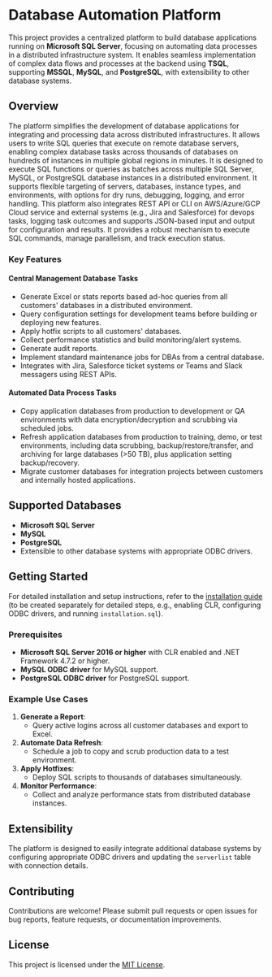 # Database Automation Platform

This project provides a centralized platform to build database applications running on **Microsoft SQL Server**, focusing on automating data processes in a distributed infrastructure system. It enables seamless implementation of complex data flows and processes at the backend using **TSQL**, supporting **MSSQL**, **MySQL**, and **PostgreSQL**, with extensibility to other database systems.

## Overview

The platform simplifies the development of database applications for integrating and processing data across distributed infrastructures. It allows users to write SQL queries that execute on remote database servers, enabling complex database tasks across thousands of databases on hundreds of instances in multiple global regions in minutes.
It is designed to execute SQL functions or queries as batches across multiple SQL Server, MySQL, or PostgreSQL database instances in a distributed environment. It supports flexible targeting of servers, databases, instance types, and environments, with options for dry runs, debugging, logging, and error handling. This platform also integrates REST API or CLI on AWS/Azure/GCP Cloud service and external systems (e.g., Jira and Salesforce) for devops tasks, logging task outcomes and supports JSON-based input and output for configuration and results. It provides a robust mechanism to execute SQL commands, manage parallelism, and track execution status. 

### Key Features

#### Central Management Database Tasks
- Generate Excel or stats reports based ad-hoc queries from all customers' databases in a distributed environment.
- Query configuration settings for development teams before building or deploying new features.
- Apply hotfix scripts to all customers' databases.
- Collect performance statistics and build monitoring/alert systems.
- Generate audit reports.
- Implement standard maintenance jobs for DBAs from a central database.
- Integrates with Jira, Salesforce ticket systems or Teams and Slack messagers using REST APIs.

#### Automated Data Process Tasks
- Copy application databases from production to development or QA environments with data encryption/decryption and scrubbing via scheduled jobs.
- Refresh application databases from production to training, demo, or test environments, including data scrubbing, backup/restore/transfer, and archiving for large databases (>50 TB), plus application setting backup/recovery.
- Migrate customer databases for integration projects between customers and internally hosted applications.

## Supported Databases
- **Microsoft SQL Server**
- **MySQL**
- **PostgreSQL**
- Extensible to other database systems with appropriate ODBC drivers.

## Getting Started

For detailed installation and setup instructions, refer to the [installation guide](installation.md) (to be created separately for detailed steps, e.g., enabling CLR, configuring ODBC drivers, and running `installation.sql`).

### Prerequisites
- **Microsoft SQL Server 2016 or higher** with CLR enabled and .NET Framework 4.7.2 or higher.
- **MySQL ODBC driver** for MySQL support.
- **PostgreSQL ODBC driver** for PostgreSQL support.

### Example Use Cases
1. **Generate a Report**:
   - Query active logins across all customer databases and export to Excel.
2. **Automate Data Refresh**:
   - Schedule a job to copy and scrub production data to a test environment.
3. **Apply Hotfixes**:
   - Deploy SQL scripts to thousands of databases simultaneously.
4. **Monitor Performance**:
   - Collect and analyze performance stats from distributed database instances.

## Extensibility
The platform is designed to easily integrate additional database systems by configuring appropriate ODBC drivers and updating the `serverlist` table with connection details.

## Contributing
Contributions are welcome! Please submit pull requests or open issues for bug reports, feature requests, or documentation improvements.

## License
This project is licensed under the [MIT License](./LICENSE).
